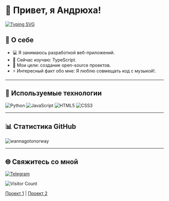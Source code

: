 # 👋 Привет, я Андрюха!
[![Typing SVG](https://readme-typing-svg.demolab.com/?lines=🌟+Aspiring+QA+Engineer;Focused+on+Software+Testing+and+Quality+Assurance)](https://git.io/typing-svg)
## 🌟 О себе
- 💻 Я занимаюсь разработкой веб-приложений.
- 🌱 Сейчас изучаю: TypeScript.
- 🎯 Мои цели: создание open-source проектов.
- ⚡ Интересный факт обо мне: Я люблю совмещать код с музыкой!.

---

## 🔧 Используемые технологии
![Python](https://img.shields.io/badge/-Python-333?style=flat-square&logo=python)
![JavaScript](https://img.shields.io/badge/-JavaScript-333?style=flat-square&logo=javascript)
![HTML5](https://img.shields.io/badge/-HTML5-333?style=flat-square&logo=html5)
![CSS3](https://img.shields.io/badge/-CSS3-333?style=flat-square&logo=css3)

---

## 📊 Статистика GitHub
![wannagotonorway](https://github-readme-stats.vercel.app/api?username=wannagotonorway&show_icons=true&theme=radical)

---

## 🌐 Свяжитесь со мной
[![Telegram](https://img.shields.io/badge/Telegram-blue?style=flat-square&logo=telegram)](https://t.me/ваш_ник)

![Visitor Count](https://komarev.com/ghpvc/?username=wannagotonorway)

[Проект 1](https://github.com/yourusername/project1) | [Проект 2](https://github.com/yourusername/project2)
